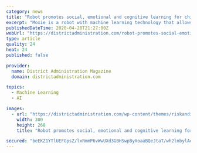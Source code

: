 ```yaml
---
category: news
title: "Robot promotes social, emotional and cognitive learning for children"
excerpt: "Moxie is a robot with machine learning technology that allows it to perceive, process and respond to natural conversation, eye contact, facial expressions and other behavior as well as recognize and r"
publishedDateTime: 2020-04-28T21:27:00Z
webUrl: "https://districtadministration.com/robot-promotes-social-emotional-and-cognitive-learning-for-children/"
type: article
quality: 24
heat: 24
published: false

provider:
  name: District Administration Magazine
  domain: districtadministration.com

topics:
  - Machine Learning
  - AI

images:
  - url: "https://districtadministration.com/wp-content/themes/riskandinsurance/img/icons/icon-digital-edition.png"
    width: 300
    height: 268
    title: "Robot promotes social, emotional and cognitive learning for children"

secured: "beEKZ1YTlUEFGpsZ/lxRmmP6vWwUXd3GBHSwpByXoaaBQeJtaT/wh2lnbylAcqM+zaHVlR0NGj0n0dYzS5qLKWt0Fx/lP6Hm6gOblj/wGyU4Yq7yWOeugj3QyC5M1WnUp/UXTogAzj1zqlRNX7/5+J3EFbc/jRx3VDGpfMcuzsTewY7KFg85sgcs59CAyfCOJ+S/7Vgwaoimp1WKu6a9Ixfol8MsekMf7As7zRntW8TC4C5ieyI7OUBM69AZI5BDG7C/quP+P06B3b+pUCUTYHj98tocbanqW4+jvXqgzH0A7gxypziHFasqqxlhyk42;c4+9AzOUBmVOInMf1eFLlQ=="
---
```


